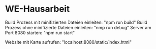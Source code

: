 # WE-Hausarbeit
Build Prozess mit minifizierten Dateien einleiten: "npm run build"
Build Prozess ohne minifizierte Dateien einleiten: "nmp run debug"
Server am Port 8080 starten: "npm run start"

Website mit Karte aufrufen: "localhost:8080/static/index.html"
